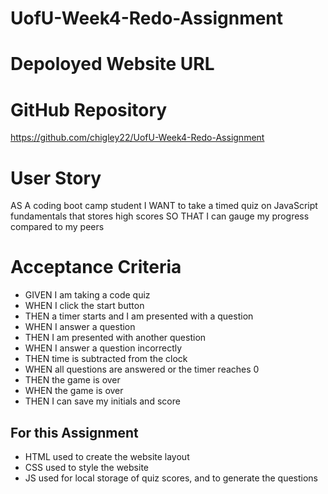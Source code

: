 # UofU-Week4-Redo-Assignment

# Depoloyed Website URL

# GitHub Repository
https://github.com/chigley22/UofU-Week4-Redo-Assignment

# User Story
AS A coding boot camp student
I WANT to take a timed quiz on JavaScript fundamentals that stores high scores
SO THAT I can gauge my progress compared to my peers

# Acceptance Criteria
* GIVEN I am taking a code quiz
* WHEN I click the start button
* THEN a timer starts and I am presented with a question
* WHEN I answer a question
* THEN I am presented with another question
* WHEN I answer a question incorrectly
* THEN time is subtracted from the clock
* WHEN all questions are answered or the timer reaches 0
* THEN the game is over
* WHEN the game is over
* THEN I can save my initials and score

## For this Assignment
* HTML used to create the website layout
* CSS used to style the website
* JS used for local storage of quiz scores, and to generate the questions
